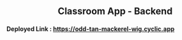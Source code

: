 <h2 align="center">Classroom App - Backend</h2>
<h4>Deployed Link : <a href="https://odd-tan-mackerel-wig.cyclic.app">https://odd-tan-mackerel-wig.cyclic.app</a></h4>
